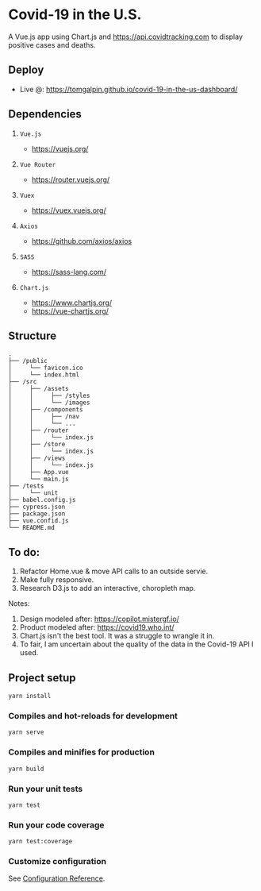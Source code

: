 # Covid-19 in the U.S.
A Vue.js app using Chart.js and https://api.covidtracking.com to display positive cases and deaths.

## Deploy
- Live @: https://tomgalpin.github.io/covid-19-in-the-us-dashboard/

## Dependencies
1. `Vue.js`
    - https://vuejs.org/

2. `Vue Router`
    - https://router.vuejs.org/

3. `Vuex`
    - https://vuex.vuejs.org/

4. `Axios`
    - https://github.com/axios/axios

5. `SASS`
    - https://sass-lang.com/

6. `Chart.js`
    - https://www.chartjs.org/
    - https://vue-chartjs.org/

## Structure
    .
    ├── /public
    │     └── favicon.ico
    │     └── index.html
    ├── /src
    │     ├── /assets
    │     │     ├── /styles
    │     │     └── /images
    │     ├── /components
    │     │     ├── /nav
    │     │     └── ...
    │     ├── /router
    │     │     └── index.js
    │     ├── /store
    │     │     └── index.js
    │     ├── /views
    │     │     └── index.js
    │     ├── App.vue
    │     └── main.js
    ├── /tests
    │     └── unit
    ├── babel.config.js
    ├── cypress.json
    ├── package.json
    ├── vue.confid.js
    └── README.md

## To do:
1.  Refactor Home.vue & move API calls to an outside servie.
2.  Make fully responsive.
3.  Research D3.js to add an interactive, choropleth map.

Notes:
1. Design modeled after:  https://copilot.mistergf.io/
2. Product modeled after:  https://covid19.who.int/
3. Chart.js isn't the best tool.  It was a struggle to wrangle it in.
4. To fair, I am uncertain about the quality of the data in the Covid-19 API I used.



## Project setup
```
yarn install
```
### Compiles and hot-reloads for development
```
yarn serve
```
### Compiles and minifies for production
```
yarn build
```
### Run your unit tests
```
yarn test
```
### Run your code coverage
```
yarn test:coverage
```
### Customize configuration

See [Configuration Reference](https://cli.vuejs.org/config/).

